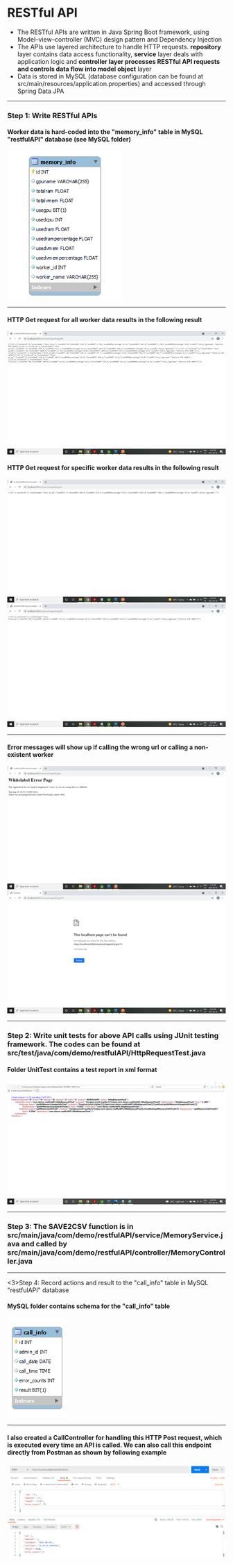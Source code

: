 # RESTful API

<ul>
<li>The RESTful APIs are written in Java Spring Boot framework, using Model–view–controller (MVC) design pattern and Dependency Injection</li>
<li>The APIs use layered architecture to handle HTTP requests. <strong>repository</strong> layer contains data access functionality, <strong>service</strong> layer deals with application logic and <strong>controller layer processes RESTful API requests and controls data flow into model object</strong> layer</li>
<li>Data is stored in MySQL (database configuration can be found at src/main/resources/application.properties) and accessed through Spring Data JPA</li>
</ul>

<hr>
<h3>Step 1: Write RESTful APIs</h3>
<h4>Worker data is hard-coded into the "memory_info" table in MySQL "restfulAPI" database (see MySQL folder)</h4>
<img src="./Images/memoryInfoSchema.png">

<hr>
<h4>HTTP Get request for all worker data results in the following result</h4>
<img src="./Images/allMemoryUsageInfo.png">
<h4>HTTP Get request for specific worker data results in the following result</h4>
<img src="./Images/memoryUsageInfo_1.png">
<img src="./Images/memoryUsageInfo_2.png">

<hr>
<h4>Error messages will show up if calling the wrong url or calling a non-existent worker</h4>
<img src="./Images/error_2.png">
<img src="./Images/error_1.png">

<hr>
<h3>Step 2: Write unit tests for above API calls using JUnit testing framework. The codes can be found at src/test/java/com/demo/restfulAPI/HttpRequestTest.java</h3>
<h4>Folder UnitTest contains a test report in xml format</h4>
<img src="./Images/unitTestReport.png">


<hr>
<h3>Step 3: The SAVE2CSV function is in src/main/java/com/demo/restfulAPI/service/MemoryService.java and called by src/main/java/com/demo/restfulAPI/controller/MemoryController.java</h3>

<hr>
<3>Step 4: Record actions and result to the "call_info" table in MySQL "restfulAPI" database</h3>
<h4> MySQL folder contains schema for the "call_info" table</h4>
<img src="./Images/callInfoSchema.png">

<hr>
<h4>I also created a CallController for handling this HTTP Post request, which is executed every time an API is called. We can also call this endpoint directly from Postman as shown by following example</h4>
<img src="./Images/addAPICallInfo.png">
